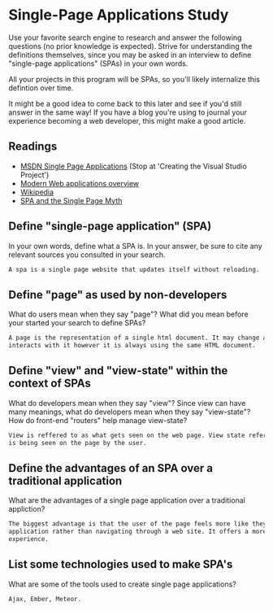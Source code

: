 # Single-Page Applications Study

Use your favorite search engine to research and answer the following questions
(no prior knowledge is expected). Strive for understanding the definitions
themselves, since you may be asked in an interview to define "single-page
applications" (SPAs) in your own words.

All your projects in this program will be SPAs, so you'll likely internalize
this defintion over time.

It might be a good idea to come back to this later and see if you'd still answer
in the same way! If you have a blog you're using to journal your experience
becoming a web developer, this might make a good article.

## Readings

-   [MSDN Single Page Applications](https://msdn.microsoft.com/en-us/magazine/dn463786.aspx) (Stop at 'Creating the Visual Studio Project')
-   [Modern Web applications overview](http://singlepageappbook.com/goal.html)
-   [Wikipedia](https://en.wikipedia.org/wiki/Single-page_application)
-   [SPA and the Single Page Myth](https://johnpapa.net/pageinspa/)

## Define "single-page application" (SPA)

In your own words, define what a SPA is. In your answer, be sure to cite any
relevant sources you consulted in your search.

```md
A spa is a single page website that updates itself without reloading.
```

## Define "page" as used by non-developers

What do users mean when they say "page"? What did you mean before your started
your search to define SPAs?

```md
A page is the representation of a single html document. It may change as the user
interacts with it however it is always using the same HTML document.
```

## Define "view" and "view-state" within the context of SPAs

What do developers mean when they say "view"? Since view can have many meanings,
what do developers mean when they say "view-state"? How do front-end "routers"
help manage view-state?

```md
View is reffered to as what gets seen on the web page. View state refers to what
is being seen on the page by the user.
```

## Define the advantages of an SPA over a traditional application

What are the advantages of a single page application over a traditional appliction?

```md
The biggest advantage is that the user of the page feels more like they are using an
application rather than navigating through a web site. It offers a more seemless
experience.
```

## List some technologies used to make SPA's

What are some of the tools used to create single page applications?

```md
Ajax, Ember, Meteor. 
```
